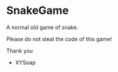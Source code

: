# SnakeGame
A normal old game of snake.

Please do not steal the code of this game!

Thank you

- XYSoap
